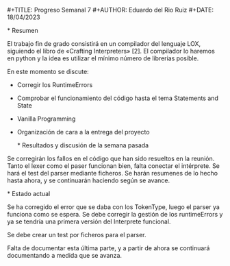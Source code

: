 \#+TITLE: Progreso Semanal 7
 \#+AUTHOR: Eduardo del Rio Ruiz
 \#+DATE: 18/04/2023

 \* Resumen

 El trabajo fin de grado consistirá en un compilador del lenguaje LOX,
 siguiendo el libro de «Crafting Interpreters» [2]. El compilador lo haremos
 en python y la idea es utilizar el mínimo número de librerias posible.

 En este momento se discute:

- Corregir los RuntimeErrors

- Comprobar el funcionamiento del código hasta el tema Statements and State

- Vanilla Programming

- Organización de cara a la entrega del proyecto
  
  \* Resultados y discusión de la semana pasada

Se corregirán los fallos en el código que han sido resueltos en la reunión.
Tanto el lexer como el paser funcionan bien, falta conectar el intérprete.
Se hará el test del parser mediante ficheros.
Se harán resumenes de lo hecho hasta ahora, y se continuarán haciendo según se avance.

 \* Estado actual

Se ha corregido el error que se daba con los TokenType, luego el parser ya funciona como se espera. Se debe corregir la gestión de los runtimeErrors y ya se tendría una primera versión del Interprete funcional.

Se debe crear un test por ficheros para el parser.

Falta de documentar esta última parte, y a partir de ahora se continuará documentando a medida que se avanza.
